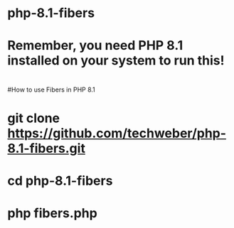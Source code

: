 # php-8.1-fibers
# Remember, you need PHP 8.1 installed on your system to run this!
#

#How to use Fibers in PHP 8.1

# git clone https://github.com/techweber/php-8.1-fibers.git
#
# cd php-8.1-fibers
#
# php fibers.php
